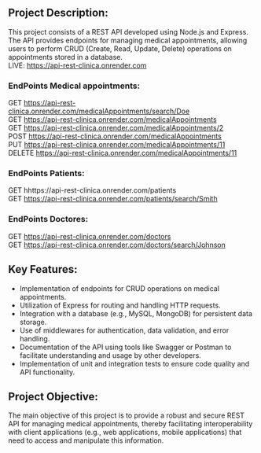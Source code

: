 ## Project Description:

This project consists of a REST API developed using Node.js and Express. The API provides endpoints for managing medical appointments, allowing users to perform CRUD (Create, Read, Update, Delete) operations on appointments stored in a database.
<br>
LIVE: https://api-rest-clinica.onrender.com

### EndPoints Medical appointments:

GET https://api-rest-clinica.onrender.com/medicalAppointments/search/Doe
<br>
GET https://api-rest-clinica.onrender.com/medicalAppointments
<br>
GET https://api-rest-clinica.onrender.com/medicalAppointments/2
<br>
POST https://api-rest-clinica.onrender.com/medicalAppointments
<br>
PUT https://api-rest-clinica.onrender.com/medicalAppointments/11
<br>
DELETE https://api-rest-clinica.onrender.com/medicalAppointments/11
<br>

### EndPoints Patients:

GET hhttps://api-rest-clinica.onrender.com/patients
<br>
GET https://api-rest-clinica.onrender.com/patients/search/Smith

### EndPoints Doctores:

GET https://api-rest-clinica.onrender.com/doctors
<br>
GET https://api-rest-clinica.onrender.com/doctors/search/Johnson

## Key Features:

- Implementation of endpoints for CRUD operations on medical appointments.
- Utilization of Express for routing and handling HTTP requests.
- Integration with a database (e.g., MySQL, MongoDB) for persistent data storage.
- Use of middlewares for authentication, data validation, and error handling.
- Documentation of the API using tools like Swagger or Postman to facilitate understanding and usage by other developers.
- Implementation of unit and integration tests to ensure code quality and API functionality.

## Project Objective:

The main objective of this project is to provide a robust and secure REST API for managing medical appointments, thereby facilitating interoperability with client applications (e.g., web applications, mobile applications) that need to access and manipulate this information.
